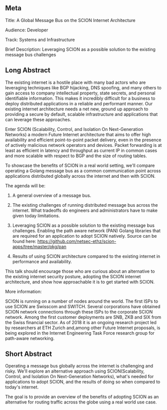 ## Meta

Title: A Global Message Bus on the SCION Internet Architecture

Audience: Developer

Track: Systems and Infrastructure

Brief Description: Leveraging SCION as a possible solution to the existing message bus challenges

## Long Abstract

The existing internet is a hostile place with many bad actors who are leveraging techniques like BGP hijacking, DNS
spoofing, and many others to gain access to company intellectual property, state secrets, and personal identifiable
information. This makes it incredibly difficult for a business to deploy distributed applications in a reliable and
performant manner. Our existing internet architecture needs a net new, ground up approach to providing a secure by default,
scalable infrastructure and applications that can leverage these approaches.

Enter SCION (Scalability, Control, and Isolation On Next-Generation Networks) a modern Future Internet architecture that
aims to offer high availability and efficient point-to-point packet delivery, even in the presence of actively malicious
network operators and devices. Packet forwarding is at least as efficient in latency and throughput as current IP in
common cases and more scalable with respect to BGP and the size of routing tables.

To showcase the benefits of SCION in a real world setting, we'll compare operating a Golang message bus as a common
communication point across applications distributed globally across the internet and then with SCION.

The agenda will be:

1. A general overview of a message bus.

2. The existing challenges of running distributed message bus across the internet. What tradeoffs do engineers and
   administrators have to make given today limitations.

3. Leveraging SCION as a possible solution to the existing message bus challenges. Enabling the path aware network
   (PAN) Golang libraries that are required for an application to adopt SCION natively. Source
   can be found here: https://github.com/netsec-ethz/scion-apps/tree/master/pkg/pan

4. Results of using SCION architecture compared to the existing internet in performance and availability.

This talk should encourage those who are curious about an alternative to the existing internet security posture,
adopting the SCION internet architecture, and show how approachable it is to get started with SCION.

More information:

SCION is running on a number of nodes around the world. The first ISPs to use SCION are Swisscom and SWITCH. Several
corporations have obtained SCION network connections through these ISPs to the corporate SCION network. Among the first
customer deployments are SNB, ZKB and SIX from the Swiss financial sector. As of 2018 it is an ongoing research project
led by researchers at ETH Zurich and,among other Future Internet proposals, is being explored in the Internet Engineering
Task Force research group for path-aware networking.

## Short Abstract

Operating a message bus globally across the internet is challenging and risky. We'll explore an alternative approach
using SCION(Scalability, Control, and Isolation On Next-Generation Networks), what's needed for applications to adopt
SCION, and the results of doing so when compared to today's internet.

The goal is to provide an overview of the benefits of adopting SCION as an alternative for routing traffic across the
globe using a real world use case.
